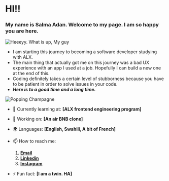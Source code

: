 # HI!!
### My name is Salma Adan. Welcome to my page. I am so happy you are here.

![ Heeeyy. What is up, My guy](https://media1.tenor.com/m/7JYwnjEtt4gAAAAd/the-grinch-grinch.gif)


- I am starting this journey to becoming a software developer studying with ALX. 
- The main thing that actually got me on this journey was a bad UX experience with an app I used at a job. Hopefully I can build a new one at the end of this.
- Coding definitely takes a certain level of stubborness because you have to be patient in order to solve issues in your code.
- ***Here is to a good time and a long time.***


![ Popping Champagne](https://media.tenor.com/c86D6_XlACMAAAAM/weekend-party.gif)

- 🌱 Currently learning at: **[ALX frontend engineering program]**
- 🔭 Working on: **[An air BNB clone]**
- 🌍 Languages: **[English, Swahili, A bit of French]**
- 📫 How to reach me:
  1. **[Email](sallyadan531@gmail.com)**
  2. **[Linkedin](www.linkedin.com/in/salma-bokayo-adan)**
  3. **[Instagram](https://www.instagram.com/b_okay_o)**
  
- ⚡ Fun fact: **[I am a twin. HA]**
